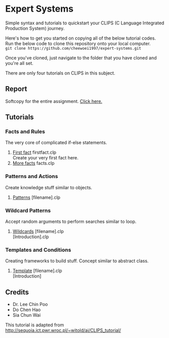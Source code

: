 # Expert Systems
Simple syntax and tutorials to quickstart your CLIPS (C Language Integrated Production System) journey.

Here's how to get you started on copying all of the below tutorial codes. Run the below code to clone this repository onto your local computer.  
`git clone https://github.com/cheewoei1997/expert-systems.git`

Once you've cloned, just navigate to the folder that you have cloned and you're all set.

There are only four tutorials on CLIPS in this subject.

## Report
Softcopy for the entire assignment. [Click here.](https://docs.google.com/document/d/1OPfEpSsi3fo3KtXJXrVl5oeOD03I0qlBwJKO0LNyf1A/edit?usp=sharing)


## Tutorials
### Facts and Rules
The very core of complicated if-else statements.

1. [First fact](../master/1.%20Facts%20and%20Rules/firstfact.clp) firstfact.clp  
Create your very first fact here.
2. [More facts](../master/1.%20Facts%20and%20Rules/facts.clp) facts.clp

### Patterns and Actions
Create knowledge stuff similar to objects.

1. [Patterns](../master/2.%20Patterns%20and%20Actions/sampling.m) [filename].clp

### Wildcard Patterns
Accept random arguments to perform searches similar to loop.

1. [Wildcards](../master/3.%20Wildcard%20Patterns/[filename].clp) [filename].clp  
[Introduction].clp

### Templates and Conditions
Creating frameworks to build stuff. Concept similar to abstract class.

1. [Template](../master/4.%20Templates%20and%20Conditions/[filename].clp) [filename].clp  
[Introduction]

## Credits
* Dr. Lee Chin Poo
* Do Chen Hao
* Sia Chun Wai

This tutorial is adapted from  http://sequoia.ict.pwr.wroc.pl/~witold/ai/CLIPS_tutorial/